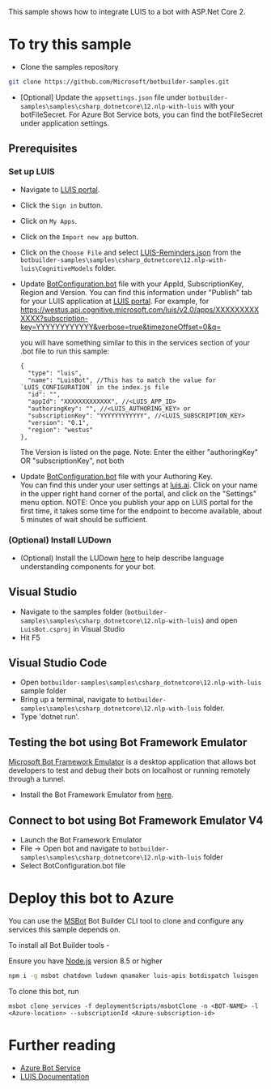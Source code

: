 ﻿﻿This sample shows how to integrate LUIS to a bot with ASP.Net Core 2. 

# To try this sample
- Clone the samples repository
```bash
git clone https://github.com/Microsoft/botbuilder-samples.git
```
- [Optional] Update the `appsettings.json` file under `botbuilder-samples\samples\csharp_dotnetcore\12.nlp-with-luis` with your botFileSecret.  For Azure Bot Service bots, you can find the botFileSecret under application settings.
## Prerequisites
### Set up LUIS
- Navigate to [LUIS portal](https://www.luis.ai).
- Click the `Sign in` button.
- Click on `My Apps`.
- Click on the `Import new app` button.
- Click on the `Choose File` and select [LUIS-Reminders.json](LUIS-Reminders.json) from the `botbuilder-samples\samples\csharp_dotnetcore\12.nlp-with-luis\CognitiveModels` folder.
- Update [BotConfiguration.bot](BotConfiguration.bot) file with your AppId, SubscriptionKey, Region and Version. 
    You can find this information under "Publish" tab for your LUIS application at [LUIS portal](https://www.luis.ai).  For example, for
	https://westus.api.cognitive.microsoft.com/luis/v2.0/apps/XXXXXXXXXXXXX?subscription-key=YYYYYYYYYYYY&verbose=true&timezoneOffset=0&q= 
    
    you will have something similar to this in the services section of your .bot file to run this sample:
    ```
    {
      "type": "luis",
      "name": "LuisBot", //This has to match the value for `LUIS_CONFIGURATION` in the index.js file
      "id": "",
      "appId": "XXXXXXXXXXXXX", //<LUIS_APP_ID> 
      "authoringKey": "", //<LUIS_AUTHORING_KEY> or
      "subscriptionKey": "YYYYYYYYYYYY", //<LUIS_SUBSCRIPTION_KEY>
      "version": "0.1",
      "region": "westus"
    },
    ```

    The Version is listed on the page.
    Note: Enter the either "authoringKey" OR "subscriptionKey", not both
- Update [BotConfiguration.bot](BotConfiguration.bot) file with your Authoring Key.  
    You can find this under your user settings at [luis.ai](https://www.luis.ai).  Click on your name in the upper right hand corner of the portal, and click on the "Settings" menu option.
NOTE: Once you publish your app on LUIS portal for the first time, it takes some time for the endpoint to become available, about 5 minutes of wait should be sufficient.
### (Optional) Install LUDown
- (Optional) Install the LUDown [here](https://github.com/Microsoft/botbuilder-tools/tree/master/packages/LUDown) to help describe language understanding components for your bot.

## Visual Studio
- Navigate to the samples folder (`botbuilder-samples\samples\csharp_dotnetcore\12.nlp-with-luis`) and open `LuisBot.csproj` in Visual Studio 
- Hit F5

## Visual Studio Code
- Open `botbuilder-samples\samples\csharp_dotnetcore\12.nlp-with-luis` sample folder
- Bring up a terminal, navigate to `botbuilder-samples\samples\csharp_dotnetcore\12.nlp-with-luis` folder.
- Type 'dotnet run'.

## Testing the bot using Bot Framework Emulator
[Microsoft Bot Framework Emulator](https://aka.ms/botframeworkemulator) is a desktop application that allows bot developers to test and debug
their bots on localhost or running remotely through a tunnel.
- Install the Bot Framework Emulator from [here](https://aka.ms/botframeworkemulator).

## Connect to bot using Bot Framework Emulator **V4**
- Launch the Bot Framework Emulator
- File -> Open bot and navigate to `botbuilder-samples\samples\csharp_dotnetcore\12.nlp-with-luis` folder
- Select BotConfiguration.bot file
# Deploy this bot to Azure
You can use the [MSBot](https://github.com/microsoft/botbuilder-tools) Bot Builder CLI tool to clone and configure any services this sample depends on. 

To install all Bot Builder tools - 

Ensure you have [Node.js](https://nodejs.org/) version 8.5 or higher

```bash
npm i -g msbot chatdown ludown qnamaker luis-apis botdispatch luisgen
```
To clone this bot, run
```
msbot clone services -f deploymentScripts/msbotClone -n <BOT-NAME> -l <Azure-location> --subscriptionId <Azure-subscription-id>
```
# Further reading
- [Azure Bot Service](https://docs.microsoft.com/en-us/azure/bot-service/bot-service-overview-introduction?view=azure-bot-service-4.0)
- [LUIS Documentation](https://docs.microsoft.com/en-us/azure/cognitive-services/LUIS/)


